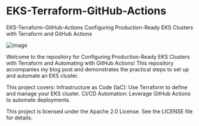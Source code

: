 # EKS-Terraform-GitHub-Actions
EKS-Terraform-GitHub-Actions
Configuring Production-Ready EKS Clusters with Terraform and GitHub Actions

![image](https://github.com/user-attachments/assets/e4f59157-47bf-4099-a4f5-60d261779b40)

Welcome to the repository for Configuring Production-Ready EKS Clusters with Terraform and Automating with GitHub Actions! This repository accompanies my blog post and demonstrates the practical steps to set up and automate an EKS cluster.


This project covers:
Infrastructure as Code (IaC): Use Terraform to define and manage your EKS cluster.
CI/CD Automation: Leverage GitHub Actions to automate deployments.

This project is licensed under the Apache 2.0 License. See the LICENSE file for details.
